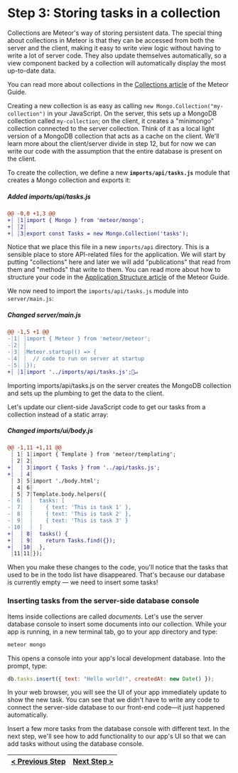 # Step 3: Storing tasks in a collection

[//]: # (head-end)


Collections are Meteor's way of storing persistent data. The special thing about collections in Meteor is that they can be accessed from both the server and the client, making it easy to write view logic without having to write a lot of server code. They also update themselves automatically, so a view component backed by a collection will automatically display the most up-to-date data.

You can read more about collections in the [Collections article](http://guide.meteor.com/collections.html) of the Meteor Guide.

Creating a new collection is as easy as calling `new Mongo.Collection("my-collection")` in your JavaScript. On the server, this sets up a MongoDB collection called `my-collection`; on the client, it creates a "minimongo" collection connected to the server collection. Think of it as a local light version of a MongoDB collection that acts as a cache on the client. We'll learn more about the client/server divide in step 12, but for now we can write our code with the assumption that the entire database is present on the client.

To create the collection, we define a new **`imports/api/tasks.js`** module that creates a Mongo collection and exports it:

[{]: <helper> (diffStep 3.1 noTitle=true)

##### Added imports&#x2F;api&#x2F;tasks.js
```diff
@@ -0,0 +1,3 @@
+┊ ┊1┊import { Mongo } from 'meteor/mongo';
+┊ ┊2┊
+┊ ┊3┊export const Tasks = new Mongo.Collection('tasks');
```

[}]: #

Notice that we place this file in a new `imports/api` directory. This is a sensible place to store API-related files for the application. We will start by putting "collections" here and later we will add "publications" that read from them and "methods" that write to them. You can read more about how to structure your code in the [Application Structure article](http://guide.meteor.com/structure.html) of the Meteor Guide.

We now need to import the `imports/api/tasks.js` module into `server/main.js`:

[{]: <helper> (diffStep 3.2 noTitle=true)

##### Changed server&#x2F;main.js
```diff
@@ -1,5 +1 @@
-┊1┊ ┊import { Meteor } from 'meteor/meteor';
-┊2┊ ┊
-┊3┊ ┊Meteor.startup(() => {
-┊4┊ ┊  // code to run on server at startup
-┊5┊ ┊});
+┊ ┊1┊import '../imports/api/tasks.js';🚫↵
```

[}]: #

Importing imports/api/tasks.js on the server creates the MongoDB collection and sets up the plumbing to get the data to the client.

Let's update our client-side JavaScript code to get our tasks from a collection instead of a static array:

[{]: <helper> (diffStep 3.3 noTitle=true)

##### Changed imports&#x2F;ui&#x2F;body.js
```diff
@@ -1,11 +1,11 @@
 ┊ 1┊ 1┊import { Template } from 'meteor/templating';
 ┊ 2┊ 2┊
+┊  ┊ 3┊import { Tasks } from '../api/tasks.js';
+┊  ┊ 4┊
 ┊ 3┊ 5┊import './body.html';
 ┊ 4┊ 6┊
 ┊ 5┊ 7┊Template.body.helpers({
-┊ 6┊  ┊  tasks: [
-┊ 7┊  ┊    { text: 'This is task 1' },
-┊ 8┊  ┊    { text: 'This is task 2' },
-┊ 9┊  ┊    { text: 'This is task 3' }
-┊10┊  ┊  ]
+┊  ┊ 8┊  tasks() {
+┊  ┊ 9┊    return Tasks.find({});
+┊  ┊10┊  },
 ┊11┊11┊});
```

[}]: #

When you make these changes to the code, you'll notice that the tasks that used to be in the todo list have disappeared. That's because our database is currently empty — we need to insert some tasks!

### Inserting tasks from the server-side database console

Items inside collections are called _documents_. Let's use the server database console to insert some documents into our collection. While your app is running, in a new terminal tab, go to your app directory and type:

```bash
meteor mongo
```

This opens a console into your app's local development database. Into the prompt, type:

```js
db.tasks.insert({ text: "Hello world!", createdAt: new Date() });
```

In your web browser, you will see the UI of your app immediately update to show the new task. You can see that we didn't have to write any code to connect the server-side database to our front-end code—it just happened automatically.

Insert a few more tasks from the database console with different text. In the next step, we'll see how to add functionality to our app's UI so that we can add tasks without using the database console.

[//]: # (foot-start)

[{]: <helper> (navStep)

| [< Previous Step](step2.md) | [Next Step >](step4.md) |
|:--------------------------------|--------------------------------:|

[}]: #
